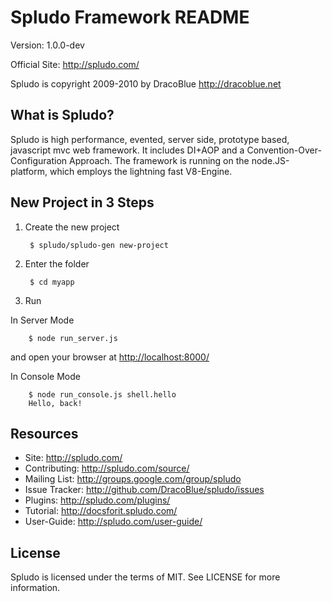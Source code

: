 Spludo Framework README
=======================

Version: 1.0.0-dev

Official Site: <http://spludo.com/>

Spludo is copyright 2009-2010 by DracoBlue <http://dracoblue.net>

What is Spludo?
----------------
Spludo is high performance, evented, server side, prototype based, javascript
mvc web framework. It includes DI+AOP and a Convention-Over-Configuration
Approach.
The framework is running on the node.JS-platform, which employs the lightning
fast V8-Engine.

New Project in 3 Steps
----------------------

1. Create the new project

        $ spludo/spludo-gen new-project

2. Enter the folder

        $ cd myapp

3. Run

 In Server Mode

        $ node run_server.js

  and open your browser at <http://localhost:8000/>

 In Console Mode

        $ node run_console.js shell.hello
        Hello, back!

Resources
----------

* Site: <http://spludo.com/>
* Contributing: <http://spludo.com/source/>
* Mailing List: <http://groups.google.com/group/spludo>
* Issue Tracker: <http://github.com/DracoBlue/spludo/issues>
* Plugins: <http://spludo.com/plugins/>
* Tutorial: <http://docsforit.spludo.com/>
* User-Guide: <http://spludo.com/user-guide/>

License
--------

Spludo is licensed under the terms of MIT. See LICENSE for more information.
